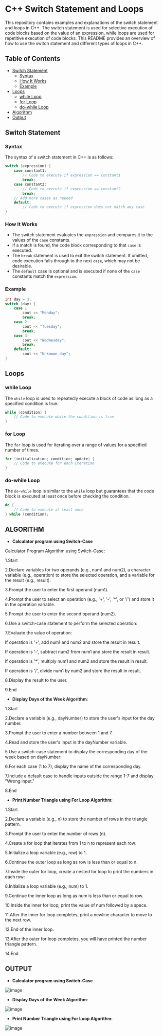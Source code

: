 # C++ Switch Statement and Loops

This repository contains examples and explanations of the switch statement and loops in C++. The switch statement is used for selective execution of code blocks based on the value of an expression, while loops are used for repetitive execution of code blocks. This README provides an overview of how to use the switch statement and different types of loops in C++.

## Table of Contents
- [Switch Statement](#switch-statement)
  - [Syntax](#syntax)
  - [How It Works](#how-it-works)
  - [Example](#example)
- [Loops](#loops)
  - [while Loop](#while-loop)
  - [for Loop](#for-loop)
  - [do-while Loop](#do-while-loop)
- [Algorithm](#algorithm)
- [Output](#output)

## Switch Statement

### Syntax

The syntax of a switch statement in C++ is as follows:

```cpp
switch (expression) {
    case constant1:
        // Code to execute if expression == constant1
        break;
    case constant2:
        // Code to execute if expression == constant2
        break;
    // Add more cases as needed
    default:
        // Code to execute if expression does not match any case
}
```

### How It Works

- The switch statement evaluates the `expression` and compares it to the values of the `case` constants.
- If a match is found, the code block corresponding to that `case` is executed.
- The `break` statement is used to exit the switch statement. If omitted, code execution falls through to the next `case`, which may not be desirable.
- The `default` case is optional and is executed if none of the `case` constants match the `expression`.

### Example

```cpp
int day = 3;
switch (day) {
    case 1:
        cout << "Monday";
        break;
    case 2:
        cout << "Tuesday";
        break;
    case 3:
        cout << "Wednesday";
        break;
    default:
        cout << "Unknown day";
}
```

## Loops

### while Loop

The `while` loop is used to repeatedly execute a block of code as long as a specified condition is true.

```cpp
while (condition) {
    // Code to execute while the condition is true
}
```

### for Loop

The `for` loop is used for iterating over a range of values for a specified number of times.

```cpp
for (initialization; condition; update) {
    // Code to execute for each iteration
}
```

### do-while Loop

The `do-while` loop is similar to the `while` loop but guarantees that the code block is executed at least once before checking the condition.

```cpp
do {
    // Code to execute at least once
} while (condition);
```

 ## **ALGORITHM**

 - **Calculator program using Switch-Case**

Calculator Program Algorithm using Switch-Case:

1.Start

2.Declare variables for two operands (e.g., num1 and num2), a character variable (e.g., operation) to store the selected operation, and a variable for the result (e.g., result).

3.Prompt the user to enter the first operand (num1).

4.Prompt the user to select an operation (e.g., '+', '-', '*', or '/') and store it in the operation variable.

5.Prompt the user to enter the second operand (num2).

6.Use a switch-case statement to perform the selected operation:

7.Evaluate the value of operation:

If operation is '+', add num1 and num2 and store the result in result.

If operation is '-', subtract num2 from num1 and store the result in result.

If operation is '*', multiply num1 and num2 and store the result in result.

If operation is '/', divide num1 by num2 and store the result in result.

8.Display the result to the user.

9.End

- **Display Days of the Week Algorithm**:

1.Start

2.Declare a variable (e.g., dayNumber) to store the user's input for the day number.

3.Prompt the user to enter a number between 1 and 7.

4.Read and store the user's input in the dayNumber variable.

5.Use a switch-case statement to display the corresponding day of the week based on dayNumber:

6.For each case (1 to 7), display the name of the corresponding day.

7.Include a default case to handle inputs outside the range 1-7 and display "Wrong input."

8.End



- **Print Number Triangle using For Loop Algorithm**:

1.Start

2.Declare a variable (e.g., n) to store the number of rows in the triangle pattern.

3.Prompt the user to enter the number of rows (n).

4.Create a for loop that iterates from 1 to n to represent each row:

5.Initialize a loop variable (e.g., row) to 1.

6.Continue the outer loop as long as row is less than or equal to n.

7.Inside the outer for loop, create a nested for loop to print the numbers in each row:

8.Initialize a loop variable (e.g., num) to 1.

9.Continue the inner loop as long as num is less than or equal to row.

10.Inside the inner for loop, print the value of num followed by a space.

11.After the inner for loop completes, print a newline character to move to the next row.

12.End of the inner loop.

13.After the outer for loop completes, you will have printed the number triangle pattern.

14.End

## **OUTPUT**



 - **Calculator program using Switch-Case**

![image](https://github.com/Vrn24/Loops/assets/112547439/1af6337e-756f-420d-895e-bb1e29914a64)


- **Display Days of the Week Algorithm**:

![image](https://github.com/Vrn24/Loops/assets/112547439/6539d4d2-88bd-48e0-b188-2e30811e4e37)



  - **Print Number Triangle using For Loop Algorithm**:

    
![image](https://github.com/Vrn24/Loops/assets/112547439/e55e93bb-7431-43e2-9314-9701ee428d3f)
